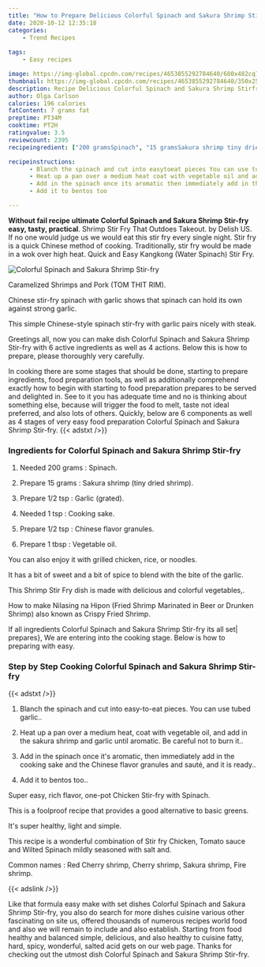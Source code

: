 ```yaml
---
title: "How to Prepare Delicious Colorful Spinach and Sakura Shrimp Stirfry"
date: 2020-10-12 12:35:18
categories:
    - Trend Recipes
    
tags:
    - Easy recipes

image: https://img-global.cpcdn.com/recipes/4653855292784640/680x482cq70/colorful-spinach-and-sakura-shrimp-stir-fry-recipe-main-photo.jpg
thumbnail: https://img-global.cpcdn.com/recipes/4653855292784640/350x250cq70/colorful-spinach-and-sakura-shrimp-stir-fry-recipe-main-photo.jpg
description: Recipe Delicious Colorful Spinach and Sakura Shrimp Stirfry with 6 ingredients and 4 stages of easy cooking.
author: Olga Carlson
calories: 196 calories
fatContent: 7 grams fat
preptime: PT34M
cooktime: PT2H
ratingvalue: 3.5
reviewcount: 2395
recipeingredient: ["200 gramsSpinach", "15 gramsSakura shrimp tiny dried shrimp", "1/2 tspGarlic grated", "1 tspCooking sake", "1/2 tspChinese flavor granules", "1 tbspVegetable oil"]

recipeinstructions: 
      - Blanch the spinach and cut into easytoeat pieces You can use tubed garlic 
      - Heat up a pan over a medium heat coat with vegetable oil and add in the sakura shrimp and garlic until aromatic Be careful not to burn it 
      - Add in the spinach once its aromatic then immediately add in the cooking sake and the Chinese flavor granules and saut and it is ready 
      - Add it to bentos too

---
```




**Without fail recipe ultimate Colorful Spinach and Sakura Shrimp Stir-fry easy, tasty, practical**. Shrimp Stir Fry That Outdoes Takeout. by Delish US. If no one would judge us we would eat this stir fry every single night. Stir fry is a quick Chinese method of cooking. Traditionally, stir fry would be made in a wok over high heat. Quick and Easy Kangkong (Water Spinach) Stir Fry.


![Colorful Spinach and Sakura Shrimp Stir-fry](https://img-global.cpcdn.com/recipes/4653855292784640/680x482cq70/colorful-spinach-and-sakura-shrimp-stir-fry-recipe-main-photo.jpg "Colorful Spinach and Sakura Shrimp Stir-fry")



Caramelized Shrimps and Pork (TOM THIT RIM).

Chinese stir-fry spinach with garlic shows that spinach can hold its own against strong garlic.

This simple Chinese-style spinach stir-fry with garlic pairs nicely with steak.


Greetings all, now you can make dish Colorful Spinach and Sakura Shrimp Stir-fry with 6 active ingredients as well as 4 actions. Below this is how to prepare, please thoroughly very carefully.

In cooking there are some stages that should be done, starting to prepare ingredients, food preparation tools, as well as additionally comprehend exactly how to begin with starting to food preparation prepares to be served and delighted in. See to it you has adequate time and no is thinking about something else, because will trigger the food to melt, taste not ideal preferred, and also lots of others. Quickly, below are 6 components as well as 4 stages of very easy food preparation Colorful Spinach and Sakura Shrimp Stir-fry.
{{< adstxt />}}

### Ingredients for Colorful Spinach and Sakura Shrimp Stir-fry


1. Needed 200 grams : Spinach.

1. Prepare 15 grams : Sakura shrimp (tiny dried shrimp).

1. Prepare 1/2 tsp : Garlic (grated).

1. Needed 1 tsp : Cooking sake.

1. Prepare 1/2 tsp : Chinese flavor granules.

1. Prepare 1 tbsp : Vegetable oil.


You can also enjoy it with grilled chicken, rice, or noodles.

It has a bit of sweet and a bit of spice to blend with the bite of the garlic.

This Shrimp Stir Fry dish is made with delicious and colorful vegetables,.

How to make Nilasing na Hipon (Fried Shrimp Marinated in Beer or Drunken Shrimp) also known as Crispy Fried Shrimp.


If all ingredients Colorful Spinach and Sakura Shrimp Stir-fry its all set| prepares}, We are entering into the cooking stage. Below is how to preparing with easy.

### Step by Step Cooking Colorful Spinach and Sakura Shrimp Stir-fry

{{< adstxt />}}


1. Blanch the spinach and cut into easy-to-eat pieces. You can use tubed garlic..



1. Heat up a pan over a medium heat, coat with vegetable oil, and add in the sakura shrimp and garlic until aromatic. Be careful not to burn it..



1. Add in the spinach once it&#39;s aromatic, then immediately add in the cooking sake and the Chinese flavor granules and sauté, and it is ready..



1. Add it to bentos too..




Super easy, rich flavor, one-pot Chicken Stir-fry with Spinach.

This is a foolproof recipe that provides a good alternative to basic greens.

It&#39;s super healthy, light and simple.

This recipe is a wonderful combination of Stir fry Chicken, Tomato sauce and Wilted Spinach mildly seasoned with salt and.

Common names : Red Cherry shrimp, Cherry shrimp, Sakura shrimp, Fire shrimp.


{{< adslink />}}

Like that formula easy make with set dishes Colorful Spinach and Sakura Shrimp Stir-fry, you also do search for more dishes cuisine various other fascinating on site us, offered thousands of numerous recipes world food and also we will remain to include and also establish. Starting from food healthy and balanced simple, delicious, and also healthy to cuisine fatty, hard, spicy, wonderful, salted acid gets on our web page. Thanks for checking out the utmost dish Colorful Spinach and Sakura Shrimp Stir-fry.
